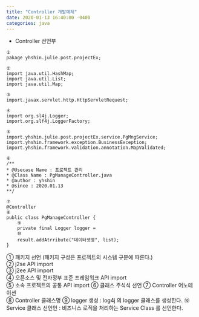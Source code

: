 ```yaml
---
title: "Controller 개발예제"
date: 2020-01-13 16:40:00 -0400
categories: java
---
```


* Controller 선언부 

```
①
pakage yhshin.julie.post.projectEx;

②
import java.util.HashMap;
import java.util.List;
import java.util.Map;

③
import.javax.servlet.http.HttpServletRequest;

④
import org.sl4j.Logger;
import.org.slf4j.LoggerFactory;

⑤
import.yhshin.julie.post.projectEx.service.PgMngService;
import.yhshin.framework.exception.BusinessException;
import.yhshin.framework.validation.annotation.MapValidated;

⑥
/**
* @Usecase Name : 프로젝트 관리 
* @Class Name : PgManageController.java
* @author : yhshin
* @since : 2020.01.13
**/

⑦
@Controller
⑧
public class PgManageController {
    ⑨
    private final Logger logger = 
    ⑩ 
    result.addAtrribute("데이터셋명", list);
}

```

① 패키지 선언 (패키지 구성은 프로젝트의 시스템 구분에 따른다.)   
② j2se API import     
③ j2ee API import     
④ 오픈소스 및 전자정부 표준 프레임워크 API import      
⑤ 소속 프로젝트의 공통 API import 
⑥ 클래스 주석석 선언
⑦ Controller 어노테이션     
⑧ Controller 클래스명 
⑨ logger 생성 : log4j 의 logger 클래스를 생성한다.
⑩ Service 클래스 선언언 : 비즈니스 로직을 처리하는 Service Class 를 선언한다.
 
